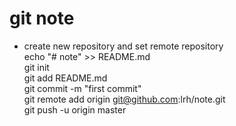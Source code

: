 
# git note

* create new repository and set remote repository  
echo "# note" >> README.md  
git init  
git add README.md  
git commit -m "first commit"  
git remote add origin git@github.com:lrh/note.git  
git push -u origin master  
